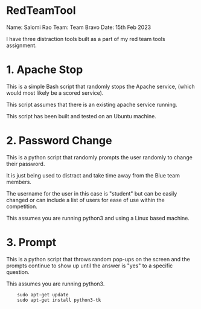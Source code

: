 # RedTeamTool

Name: Salomi Rao
Team: Team Bravo
Date: 15th Feb 2023

I have three distraction tools built as a part of my red team tools assignment.

# 1. Apache Stop

This is a simple Bash script that randomly stops the Apache service, (which would most likely be a scored service).

This script assumes that there is an existing apache service running.

This script has been built and tested on an Ubuntu machine.

# 2. Password Change

This is a python script that randomly prompts the user randomly to change their password.

It is just being used to distract and take time away from the Blue team members.

The username for the user in this case is "student" but can be easily changed or can include a list of users for ease of use within the competition.

This assumes you are running python3 and using a Linux based machine.

# 3. Prompt

This is a python script that throws random pop-ups on the screen and the prompts continue to show up until the answer is "yes" to a specific question.

This assumes you are running python3.

```
    sudo apt-get update
    sudo apt-get install python3-tk
```
